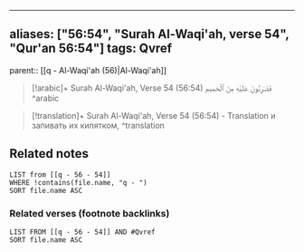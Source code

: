 
---
aliases: ["56:54", "Surah Al-Waqi'ah, verse 54", "Qur'an 56:54"]
tags: Qvref
---

parent:: [[q - Al-Waqi'ah (56)|Al-Waqi'ah]]

> [!arabic]+ Surah Al-Waqi'ah, Verse 54 (56:54)
> <span class="quran-arabic">فَشَـٰرِبُونَ عَلَيْهِ مِنَ ٱلْحَمِيمِ</span>
^arabic

> [!translation]+ Surah Al-Waqi'ah, Verse 54 (56:54) - Translation
> и запивать их кипятком,
^translation



## Related notes
```dataview
LIST from [[q - 56 - 54]]
WHERE !contains(file.name, "q - ")
SORT file.name ASC
```

### Related verses (footnote backlinks)
```dataview
LIST FROM [[q - 56 - 54]] AND #Qvref
SORT file.name ASC
```

